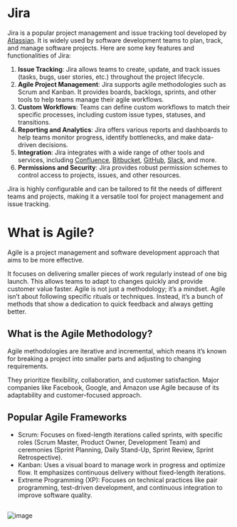 # Jira
Jira is a popular project management and issue tracking tool developed by [Atlassian](https://www.atlassian.com/). It is widely used by software development teams to plan, track, and manage software projects. Here are some key features and functionalities of Jira:

1. **Issue Tracking**: Jira allows teams to create, update, and track issues (tasks, bugs, user stories, etc.) throughout the project lifecycle.
2. **Agile Project Management**: Jira supports agile methodologies such as Scrum and Kanban. It provides boards, backlogs, sprints, and other tools to help teams manage their agile workflows.
3. **Custom Workflows**: Teams can define custom workflows to match their specific processes, including custom issue types, statuses, and transitions.
4. **Reporting and Analytics**: Jira offers various reports and dashboards to help teams monitor progress, identify bottlenecks, and make data-driven decisions.
5. **Integration**: Jira integrates with a wide range of other tools and services, including [Confluence](https://www.atlassian.com/software/confluence), [Bitbucket](https://bitbucket.org/), [GitHub](https://github.com/), [Slack](https://slack.com/), and more.
6. **Permissions and Security**: Jira provides robust permission schemes to control access to projects, issues, and other resources.

Jira is highly configurable and can be tailored to fit the needs of different teams and projects, making it a versatile tool for project management and issue tracking. 

# What is Agile?
Agile is a project management and software development approach that aims to be more effective.

It focuses on delivering smaller pieces of work regularly instead of one big launch.
This allows teams to adapt to changes quickly and provide customer value faster.
Agile is not just a methodology; it’s a mindset. Agile isn’t about following specific rituals or techniques. Instead, it’s a bunch of methods that show a dedication to quick feedback and always getting better.

## What is the Agile Methodology?
Agile methodologies are iterative and incremental, which means it’s known for breaking a project into smaller parts and adjusting to changing requirements.

They prioritize flexibility, collaboration, and customer satisfaction.
Major companies like Facebook, Google, and Amazon use Agile because of its adaptability and customer-focused approach.

## Popular Agile Frameworks
- Scrum: Focuses on fixed-length iterations called sprints, with specific roles (Scrum Master, Product Owner, Development Team) and ceremonies (Sprint Planning, Daily Stand-Up, Sprint Review, Sprint Retrospective).
- Kanban: Uses a visual board to manage work in progress and optimize flow. It emphasizes continuous delivery without fixed-length iterations.
- Extreme Programming (XP): Focuses on technical practices like pair programming, test-driven development, and continuous integration to improve software quality.

## 

![image](https://github.com/user-attachments/assets/61a1cd27-03ca-4902-ab37-8d56674fa8bc)
